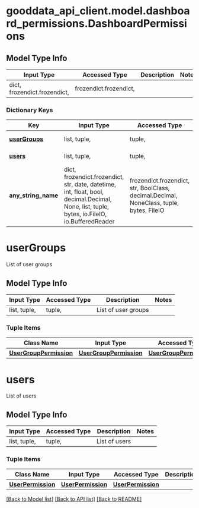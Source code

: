 # gooddata_api_client.model.dashboard_permissions.DashboardPermissions

## Model Type Info
Input Type | Accessed Type | Description | Notes
------------ | ------------- | ------------- | -------------
dict, frozendict.frozendict,  | frozendict.frozendict,  |  | 

### Dictionary Keys
Key | Input Type | Accessed Type | Description | Notes
------------ | ------------- | ------------- | ------------- | -------------
**[userGroups](#userGroups)** | list, tuple,  | tuple,  | List of user groups | 
**[users](#users)** | list, tuple,  | tuple,  | List of users | 
**any_string_name** | dict, frozendict.frozendict, str, date, datetime, int, float, bool, decimal.Decimal, None, list, tuple, bytes, io.FileIO, io.BufferedReader | frozendict.frozendict, str, BoolClass, decimal.Decimal, NoneClass, tuple, bytes, FileIO | any string name can be used but the value must be the correct type | [optional]

# userGroups

List of user groups

## Model Type Info
Input Type | Accessed Type | Description | Notes
------------ | ------------- | ------------- | -------------
list, tuple,  | tuple,  | List of user groups | 

### Tuple Items
Class Name | Input Type | Accessed Type | Description | Notes
------------- | ------------- | ------------- | ------------- | -------------
[**UserGroupPermission**](UserGroupPermission.md) | [**UserGroupPermission**](UserGroupPermission.md) | [**UserGroupPermission**](UserGroupPermission.md) |  | 

# users

List of users

## Model Type Info
Input Type | Accessed Type | Description | Notes
------------ | ------------- | ------------- | -------------
list, tuple,  | tuple,  | List of users | 

### Tuple Items
Class Name | Input Type | Accessed Type | Description | Notes
------------- | ------------- | ------------- | ------------- | -------------
[**UserPermission**](UserPermission.md) | [**UserPermission**](UserPermission.md) | [**UserPermission**](UserPermission.md) |  | 

[[Back to Model list]](../../README.md#documentation-for-models) [[Back to API list]](../../README.md#documentation-for-api-endpoints) [[Back to README]](../../README.md)

